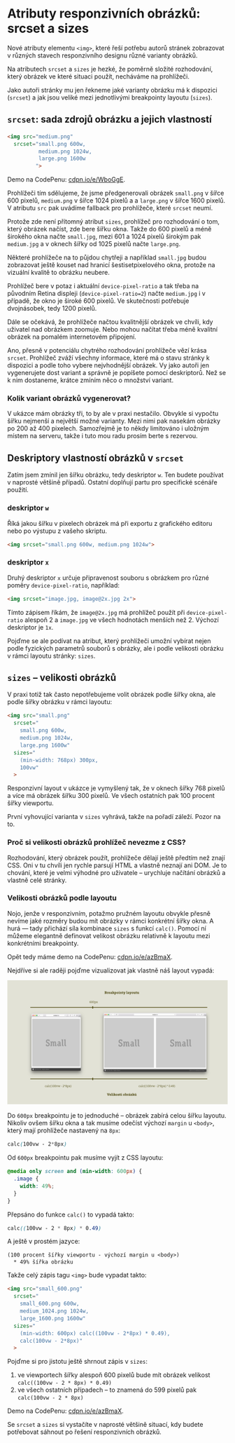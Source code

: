 # Atributy responzivních obrázků: srcset a sizes

Nové atributy elementu `<img>`, které řeší potřebu autorů stránek zobrazovat v různých stavech responzivního designu různé varianty obrázků.

<!-- AdSnippet -->

Na atributech `srcset` a `sizes` je hezké, že poměrně složité rozhodování, který obrázek ve které situaci použít, necháváme na prohlížeči. 

Jako autoři stránky mu jen řekneme jaké varianty obrázku má k dispozici (`srcset`) a jak jsou veliké mezi jednotlivými breakpointy layoutu (`sizes`).

## `srcset`: sada zdrojů obrázku a jejich vlastností

```html
<img src="medium.png"
  srcset="small.png 600w, 
          medium.png 1024w, 
          large.png 1600w
         ">
```

Demo na CodePenu: [cdpn.io/e/WboGgE](http://codepen.io/machal/pen/WboGgE?editors=100).

Prohlížeči tím sdělujeme, že jsme předgenerovali obrázek `small.png` v šířce 600 pixelů, `medium.png` v šířce 1024 pixelů a a `large.png` v šířce 1600 pixelů. V atributu `src` pak uvádíme fallback pro prohlížeče, které `srcset` neumí.

Protože zde není přítomný atribut `sizes`, prohlížeč pro rozhodování o tom, který obrázek načíst, zde bere šířku okna. Takže do 600 pixelů a méně širokého okna načte `small.jpg`, mezi 601 a 1024 pixelů širokým pak `medium.jpg` a v oknech šířky od 1025 pixelů načte `large.png`.

<!-- AdSnippet -->

Některé prohlížeče na to půjdou chytřeji a například `small.jpg` budou zobrazovat ještě kouset nad hranicí šestisetpixelového okna, protože na vizuální kvalitě to obrázku neubere.

Prohlížeč bere v potaz i aktuální `device-pixel-ratio` a tak třeba na původním Retina displeji (`device-pixel-ratio=2`) načte `medium.jpg` i v případě, že okno je široké 600 pixelů. Ve skutečnosti potřebuje dvojnásobek, tedy 1200 pixelů.

Dále se očekává, že prohlížeče načtou kvalitnější obrázek ve chvíli, kdy uživatel nad obrázkem zoomuje. Nebo mohou načítat třeba méně kvalitní obrázek na pomalém internetovém připojení.

Ano, přesně v potenciálu chytrého rozhodování prohlížeče vězí krása `srcset`. Prohlížeč zváží všechny informace, které má o stavu stránky k dispozici a podle toho vybere nejvhodnější obrázek. Vy jako autoři jen vygenerujete dost variant a správně je popíšete pomocí deskriptorů. Než se k nim dostaneme, krátce zmíním něco o množství variant.

### Kolik variant obrázků vygenerovat?

V ukázce mám obrázky tři, to by ale v praxi nestačilo. Obvykle si vypočtu šířku nejmenší a největší možné varianty. Mezi nimi pak nasekám obrázky po 200 až 400 pixelech. Samozřejmě je to někdy limitováno i uložným místem na serveru, takže i tuto mou radu prosím berte s rezervou.



## Deskriptory vlastností obrázků v `srcset`

Zatím jsem zmínil jen šířku obrázku, tedy deskriptor `w`. Ten budete používat v naprosté většině případů. Ostatní doplňují partu pro specifické scénáře použití.

### deskriptor `w`

Říká jakou šířku v pixelech obrázek má při exportu z grafického editoru nebo po výstupu z vašeho skriptu.

```html
<img srcset="small.png 600w, medium.png 1024w">
```

### deskriptor `x`

Druhý deskriptor `x` určuje připravenost souboru s obrázkem pro různé poměry `device-pixel-ratio`, například:

```html
<img srcset="image.jpg, image@2x.jpg 2x">
```

Tímto zápisem říkám, že `image@2x.jpg` má prohlížeč použít při `device-pixel-ratio` alespoň 2 a `image.jpg` ve všech hodnotách menších než 2. Výchozí deskriptor je `1x`.

Pojďme se ale podívat na atribut, který prohlížeči umožní vybírat nejen podle fyzických parametrů souborů s obrázky, ale i podle velikosti obrázku v rámci layoutu stránky: `sizes`.

## `sizes` – velikosti obrázků

V praxi totiž tak často nepotřebujeme volit obrázek podle šířky okna, ale podle šířky obrázku v rámci layoutu:

```html
<img src="small.png"
  srcset="
    small.png 600w, 
    medium.png 1024w, 
    large.png 1600w"
  sizes="
    (min-width: 768px) 300px, 
    100vw"
  >
```

Responzivní layout v ukázce je vymyšlený tak, že v oknech šířky 768 pixelů a více má obrázek šířku 300 pixelů. Ve všech ostatních pak 100 procent šířky viewportu.

<!-- AdSnippet -->

První vyhovující varianta v `sizes` vyhrává, takže na pořadí záleží. Pozor na to.

### Proč si velikosti obrázků prohlížeč nevezme z CSS?

Rozhodování, který obrázek použít, prohlížeče dělají ještě předtím než znají CSS. Oni v tu chvíli jen rychle parsují HTML a vlastně neznají ani DOM. Je to chování, které je velmi výhodné pro uživatele – urychluje načítání obrázků a vlastně celé stránky.

### Velikosti obrázků podle layoutu

Nojo, jenže v responzivním, potažmo pružném layoutu obvykle přesně nevíme jaké rozměry  budou mít obrázky v rámci konkrétní šířky okna. A hurá — tady přichází síla kombinace `sizes` s funkcí `calc()`. Pomocí ní můžeme elegantně definovat velikost obrázku relativně k layoutu mezi konkrétními breakpointy.

Opět tedy máme demo na CodePenu: [cdpn.io/e/azBmaX](http://codepen.io/machal/pen/azBmaX?editors=110). 

Nejdříve si ale raději pojďme vizualizovat jak vlastně náš layout vypadá:

![Layout příkladu pro demonstraci srcset/sizes](dist/images/original/rwd-obrazky-priklad-layout.jpg)

Do `600px` breakpointu je to jednoduché – obrázek zabírá celou šířku layoutu. Nikoliv ovšem šířku okna a tak musíme odečíst výchozí `margin` u `<body>`, který mají prohlížeče nastavený na `8px`:

```css
calc(100vw - 2*8px)
```

Od `600px` breakpointu pak musíme vyjít z CSS layoutu:

```css
@media only screen and (min-width: 600px) {
  .image {
    width: 49%;
  }
}
```

Přepsáno do funkce `calc()` to vypadá takto:

```css
calc((100vw - 2 * 8px) * 0.49)
```

A ještě v prostém jazyce:

```
(100 procent šířky viewportu - výchozí margin u <body>) 
  * 49% šířka obrázku
```

Takže celý zápis tagu `<img>` bude vypadat takto:

```html
<img src="small_600.png"
  srcset="
    small_600.png 600w, 
    medium_1024.png 1024w, 
    large_1600.png 1600w"
  sizes="
    (min-width: 600px) calc((100vw - 2*8px) * 0.49), 
    calc(100vw - 2*8px)"
  >
```

Pojďme si pro jistotu ještě shrnout zápis v `sizes`:

1. ve viewportech šířky alespoň 600 pixelů bude mít obrázek velikost `calc((100vw - 2 * 8px) * 0.49)`
2. ve všech ostatních případech – to znamená do 599 pixelů pak `calc(100vw - 2 * 8px)`

Demo na CodePenu: [cdpn.io/e/azBmaX](http://codepen.io/machal/full/azBmaX?editors=110). 

Se `srcset` a `sizes` si vystačíte v naprosté většině situací, kdy budete potřebovat sáhnout po řešení responzivních obrázků.



